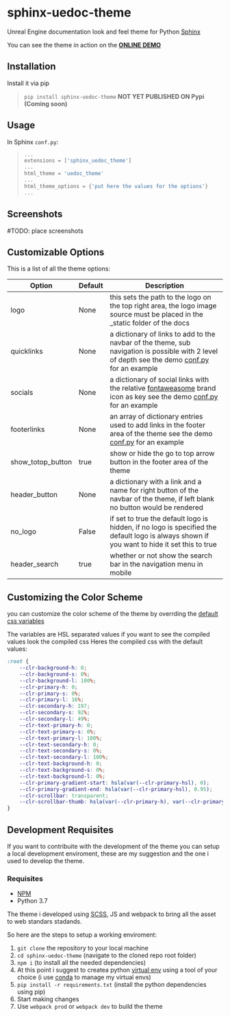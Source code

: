 # sphinx-uedoc-theme
Unreal Engine documentation look and feel theme for Python [Sphinx](https://www.sphinx-doc.org/en/master/)

You can see the theme in action on the [**ONLINE DEMO**](https://raider-arts.github.io/sphinx-uedoc-theme/)

## Installation

Install it via pip

> `pip install sphinx-uedoc-theme`
**NOT YET PUBLISHED ON Pypi (Coming soon)**

## Usage

In Sphinx `conf.py`:

> ```python
>...
>extensions = ['sphinx_uedoc_theme']
>...
>html_theme = 'uedoc_theme'
>...
>html_theme_options = {'put here the values for the options'}
>...
>```

## Screenshots
#TODO: place screenshots

## Customizable Options

This is a list of all the theme options:

| **Option** |**Default**| **Description**   |
|---|---|---|
| logo |None| this sets the path to the logo on the top right area, the logo image source must be placed in the _static folder of the docs|
|quicklinks|None| a dictionary of links to add to the navbar of the theme, sub navigation is possible with 2 level of depth see the demo [conf.py](https://github.com/Raider-Arts/sphinx-uedoc-theme/blob/a206d2ecf411630116d48afa6bc19a2f176bb019/demo/conf.py#L64) for an example|
|socials|None| a dictionary of social links with the relative [fontaweasome](https://fontawesome.com/icons?d=gallery&s=brands) brand icon as key see the demo [conf.py](https://github.com/Raider-Arts/sphinx-uedoc-theme/blob/a206d2ecf411630116d48afa6bc19a2f176bb019/demo/conf.py#L74) for an example|
|footerlinks|None|an array of dictionary entries used to add links in the footer area of the theme see the demo [conf.py](https://github.com/Raider-Arts/sphinx-uedoc-theme/blob/a206d2ecf411630116d48afa6bc19a2f176bb019/demo/conf.py#L80) for an example|
|show_totop_button|true| show or hide the go to top arrow button in the footer area of the theme|
|header_button|None| a dictionary with a link and a name for right button of the navbar of the theme, if left blank no button would be rendered|
|no_logo|False| if set to true the default logo is hidden, if no logo is specified the default logo is always shown if you want to hide it set this to true|
|header_search|true| whether or not show the search bar in the navigation menu in mobile|

## Customizing the Color Scheme
you can customize the color scheme of the theme by overrding the [default css variables](https://github.com/Raider-Arts/sphinx-uedoc-theme/blob/7e550dd9a9e16f200b330f69849f9aea6b25e94b/src/css/_variables.scss#L1)

The variables are HSL separated values if you want to see the compiled values look the compiled css
Heres the compiled css with the default values:
```css
:root {
    --clr-background-h: 0;
    --clr-background-s: 0%;
    --clr-background-l: 100%;
    --clr-primary-h: 0;
    --clr-primary-s: 0%;
    --clr-primary-l: 16%;
    --clr-secondary-h: 197;
    --clr-secondary-s: 92%;
    --clr-secondary-l: 49%;
    --clr-text-primary-h: 0;
    --clr-text-primary-s: 0%;
    --clr-text-primary-l: 100%;
    --clr-text-secondary-h: 0;
    --clr-text-secondary-s: 0%;
    --clr-text-secondary-l: 100%;
    --clr-text-background-h: 0;
    --clr-text-background-s: 0%;
    --clr-text-background-l: 0%;
    --clr-primary-gradient-start: hsla(var(--clr-primary-hsl), 0);
    --clr-primary-gradient-end: hsla(var(--clr-primary-hsl), 0.95);
    --clr-scrollbar: transparent;
    --clr-scrollbar-thumb: hsla(var(--clr-primary-h), var(--clr-primary-s), 82%, 0.6);
}
```

## Development Requisites
If you want to contribuite with the development of the theme you can setup a local development enviroment, these are my suggestion and the one i used to develop the theme.

### Requisites
- [NPM](https://www.npmjs.com/)
- Python 3.7

The theme i developed using [SCSS](https://sass-lang.com/), JS and webpack to bring all the asset to web standars stadands.

So here are the steps to setup a working enviroment:

1. `git clone` the repository to your local machine
2. `cd sphinx-uedoc-theme` (navigate to the cloned repo root folder)
3. `npm i` (to install all the needed dependencies)
4. At this point i suggest to createa python [virtual env](https://docs.python.org/3/tutorial/venv.html) using a tool of your choice (i use [conda](https://www.anaconda.com/) to manage my virtual envs)
5. `pip install -r requirements.txt` (install the python dependencies using pip)
6. Start making changes
7. Use `webpack prod` or `webpack dev` to build the theme


